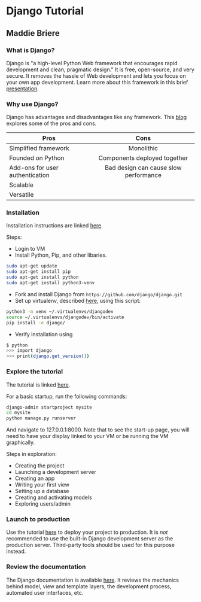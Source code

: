 # Django Tutorial
## Maddie Briere
### What is Django?
Django is "a high-level Python Web framework that encourages rapid development and clean, pragmatic design." It is free, open-source, and very secure. It removes the hassle of Web development and lets you focus on your own app development. Learn more about this framework in this brief [presentation](https://docs.google.com/presentation/d/1IQ7Aoat-7xVT4wqCi2b76jSBOni0QtHpoJPGB0_Cni4/edit?usp=sharing).

### Why use Django?
Django has advantages and disadvantages like any framework. This [blog](https://hackernoon.com/advantages-and-disadvantages-of-django-499b1e20a2c5) explores some of the pros and cons.

| Pros           | Cons          | 
| ------------- |:-------------:| 
| Simplified framework     | Monolithic | 
| Founded on Python     | Components deployed together      |  
| Add-ons for user authentication | Bad design can cause slow performance     | 
| Scalable | |
| Versatile | | 

### Installation
Installation instructions are linked [here](https://docs.djangoproject.com/en/2.1/intro/install/).

Steps:
* Login to VM
* Install Python, Pip, and other libaries.
```bash
sudo apt-get update
sudo apt-get install pip
sudo apt-get install python
sudo apt-get install python3-venv
```
* Fork and install Django from ``https://github.com/django/django.git``
* Set up virtualenv, described [here](https://docs.djangoproject.com/en/2.1/intro/contributing/), using this script:
```bash
python3 -m venv ~/.virtualenvs/djangodev
source ~/.virtualenvs/djangodev/bin/activate
pip install -e django/ 
```
* Verify installation using 
```bash
$ python
>>> import django
>>> print(django.get_version())
```
### Explore the tutorial
The tutorial is linked [here](https://docs.djangoproject.com/en/2.1/intro/tutorial01/).

For a basic startup, run the following commands:
```bash
django-admin startproject mysite
cd mysite
python manage.py runserver
```
And navigate to 127.0.0.1:8000. Note that to see the start-up page, you will need to have your display linked to your VM or be running the VM graphically.

Steps in exploration:
* Creating the project
* Launching a development server
* Creating an app
* Writing your first view
* Setting up a database
* Creating and activating models
* Exploring users/admin

### Launch to production
Use the tutorial [here](https://codingstartups.com/deploy-django-nginx-gunicorn-postgresql-supervisor/) to deploy your project to production. It is *not* recommended to use the built-in Django development server as the production server. Third-party tools should be used for this purpose instead.

### Review the documentation
The Django documentation is available [here](https://docs.djangoproject.com/en/2.1/). It reviews the mechanics behind model, view and template layers, the development process, automated user interfaces, etc.
